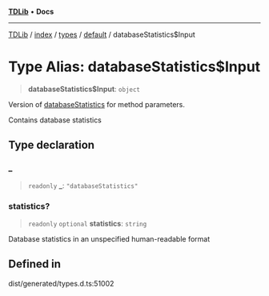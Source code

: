 [**TDLib**](../../../../../../README.md) • **Docs**

***

[TDLib](../../../../../../modules.md) / [index](../../../../../README.md) / [types](../../../README.md) / [default](../README.md) / databaseStatistics$Input

# Type Alias: databaseStatistics$Input

> **databaseStatistics$Input**: `object`

Version of [databaseStatistics](databaseStatistics.md) for method parameters.

Contains database statistics

## Type declaration

### \_

> `readonly` **\_**: `"databaseStatistics"`

### statistics?

> `readonly` `optional` **statistics**: `string`

Database statistics in an unspecified human-readable format

## Defined in

dist/generated/types.d.ts:51002
